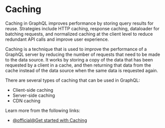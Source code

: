 # Caching

Caching in GraphQL improves performance by storing query results for reuse. Strategies include HTTP caching, response caching, dataloader for batching requests, and normalized caching at the client level to reduce redundant API calls and improve user experience.

Caching is a technique that is used to improve the performance of a GraphQL server by reducing the number of requests that need to be made to the data source. It works by storing a copy of the data that has been requested by a client in a cache, and then returning that data from the cache instead of the data source when the same data is requested again.

There are several types of caching that can be used in GraphQL:

- Client-side caching
- Server-side caching
- CDN caching

Learn more from the following links:

- [@official@Get started with Caching](https://graphql.org/learn/caching/)

